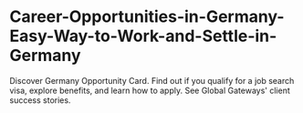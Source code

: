 # Career-Opportunities-in-Germany-Easy-Way-to-Work-and-Settle-in-Germany
Discover Germany Opportunity Card. Find out if you qualify for a job search visa, explore benefits, and learn how to apply. See Global Gateways' client success stories.
